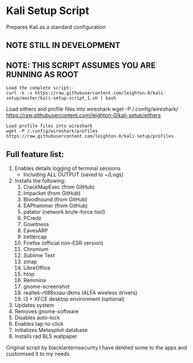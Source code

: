 # Kali Setup Script

Prepares Kali as a standard configuration

## NOTE STILL IN DEVELOPMENT

## NOTE: THIS SCRIPT ASSUMES YOU ARE RUNNING AS ROOT

~~~
Load the complete script:-
curl -k -s https://raw.githubusercontent.com/leighton-0/kali-setup/master/kali-setup-script_1.sh | bash
~~~
Load eithers and profile files into wireshark
wget -P /.config/wireshark/ https://raw.githubusercontent.com/leighton-0/kali-setup/eithers
~~~
Load profile files into wireshark
wget -P /.config/wireshark/profiles https://raw.githubusercontent.com/leighton-0/kali-setup/profiles
~~~


## Full feature list:

1. Enables details logging of terminal sessions
	- Including ALL OUTPUT (saved to ~/Logs)
1. Installs the following:
	1. CrackMapExec (from GitHub)
	1. Impacket (from GitHub)
	1. Bloodhound (from GitHub)
	1. EAPhammer (from GitHub)
	1. patator (network brute-force tool)
	1. PCredz
	1. Gowitness
	1. EavesARP
	1. bettercap
	1. Firefox (official non-ESR version)
	1. Chromium
	1. Sublime Text
	1. zmap
	1. LibreOffice
	1. htop
	1. Remmina
	1. gnome-screenshot
	1. realtek-rtl88xxau-dkms (ALFA wireless drivers)
	1. i3 + XFCE desktop environment (optional)
1. Updates system
1. Removes gnome-software
1. Disables auto-lock
1. Enables tap-to-click
1. Initializes Metasploit database
1. Installs rad BLS wallpaper


Original script by  blacklanternsecurity I have deleted some to the apps and customised it to my needs

